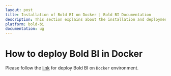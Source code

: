 ```yaml
---
layout: post
title: Installation of Bold BI on Docker | Bold BI Documentation
description: This section explains about the installation and deployment of the Bold BI application on Docker environment.
platform: bold-bi
documentation: ug
---
```


# How to deploy Bold BI in Docker

Please follow the [link](https://github.com/boldbi/boldbi-docker) for deploy Bold BI on `Docker` environment.